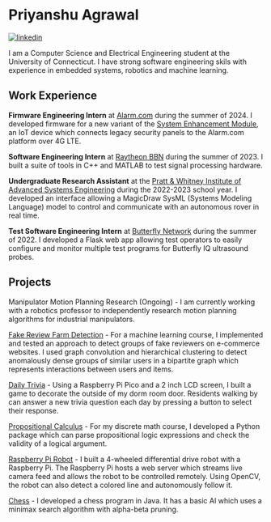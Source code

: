 # Priyanshu Agrawal

[![linkedin](https://img.shields.io/badge/-@priyanshua-161616?style=flat&labelColor=0077b5&logo=LinkedIn&logoColor=white&color=0077b5)](https://www.linkedin.com/in/priyanshua/)  

I am a Computer Science and Electrical Engineering student at the University of Connecticut. I have strong software engineering skils with experience in embedded systems, robotics and machine learning. 

## Work Experience
**Firmware Engineering Intern** at [Alarm.com](https://www.alarm.com) during the summer of 2024. I developed firmware for a new variant of the [System Enhancement Module](https://sem.poweredbyalarm.com/), an IoT device which connects legacy security panels to the Alarm.com platform over 4G LTE.

**Software Engineering Intern** at [Raytheon BBN](https://www.rtx.com/who-we-are/we-are-rtx/transformative-technologies/bbn) during the summer of 2023. I built a suite of tools in C++ and MATLAB to test signal processing hardware.

**Undergraduate Research Assistant** at the [Pratt & Whitney Institute of Advanced Systems Engineering](https://iase.engr.uconn.edu/) during the 2022-2023 school year. I developed an interface allowing a MagicDraw SysML (Systems Modeling Language) model to control and 
communicate with an autonomous rover in real time.

**Test Software Engineering Intern** at [Butterfly Network](https://www.butterflynetwork.com/) during the summer of 2022. I developed a Flask web app allowing test operators to easily configure and monitor multiple test programs for Butterfly IQ ultrasound probes.

## Projects
Manipulator Motion Planning Research (Ongoing) - I am currently working with a robotics professor to independently research motion planning algorithms for industrial manipulators.

[Fake Review Farm Detection](https://github.com/Priyanshu4/Fake-Review-Farm-Detection) - For a machine learning course, I implemented and tested an approach to detect groups of fake reviewers on e-commerce websites. I used graph convolution and hierarchical clustering to detect anomalously dense groups of similar users in a bipartite graph which represents interactions between users and items.

[Daily Trivia](https://github.com/Priyanshu4/H2O-daily-trivia) - Using a Raspberry Pi Pico and a 2 inch LCD screen, I built a game to decorate the outside of my dorm room door. Residents walking by can answer a new trivia question each day by pressing a button to select their response.

[Propositional Calculus](https://github.com/Priyanshu4/Propositional-Calculus) - For my discrete math course, I developed a Python package which can parse propositional logic expressions and check the validity of a logical argument.

[Raspberry Pi Robot](https://github.com/Priyanshu4/RPiRobot) - I built a 4-wheeled differential drive robot with a Raspberry Pi. The Raspberry Pi hosts a web server which streams live camera feed and allows the robot to be controlled remotely. Using OpenCV, the robot can also detect a colored line and autonomously follow it.

[Chess](https://github.com/Priyanshu4/Chess) - I developed a chess program in Java. It has a basic AI which uses a minimax search algorithm with alpha-beta pruning.




